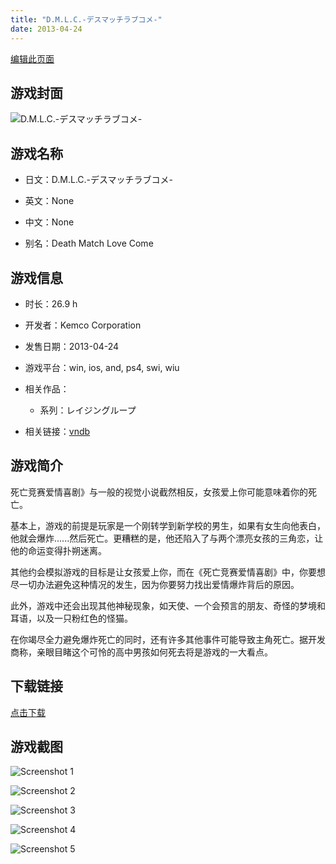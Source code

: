 ```yaml
---
title: "D.M.L.C.-デスマッチラブコメ-"
date: 2013-04-24
---
```

[编辑此页面](https://github.com/ACG-3/ADV3-source/blob/main/source/_posts/games/D.M.L.C.-%E3%83%87%E3%82%B9%E3%83%9E%E3%83%83%E3%83%81%E3%83%A9%E3%83%96%E3%82%B3%E3%83%A1-.md)

## 游戏封面

![D.M.L.C.-デスマッチラブコメ-](https%3A//pan.timero.xyz/onedrive/img_lib_001/D.M.L.C.-%E3%83%87%E3%82%B9%E3%83%9E%E3%83%83%E3%83%81%E3%83%A9%E3%83%96%E3%82%B3%E3%83%A1-_cover.avif)


## 游戏名称

- 日文：D.M.L.C.-デスマッチラブコメ-
- 英文：None
- 中文：None

- 别名：Death Match Love Come


## 游戏信息

- 时长：26.9 h
- 开发者：Kemco Corporation
- 发售日期：2013-04-24
- 游戏平台：win, ios, and, ps4, swi, wiu
- 相关作品：
   - 系列：レイジングループ

- 相关链接：[vndb](https://vndb.org/v15053)


## 游戏简介

死亡竞赛爱情喜剧》与一般的视觉小说截然相反，女孩爱上你可能意味着你的死亡。

基本上，游戏的前提是玩家是一个刚转学到新学校的男生，如果有女生向他表白，他就会爆炸......然后死亡。更糟糕的是，他还陷入了与两个漂亮女孩的三角恋，让他的命运变得扑朔迷离。

其他约会模拟游戏的目标是让女孩爱上你，而在《死亡竞赛爱情喜剧》中，你要想尽一切办法避免这种情况的发生，因为你要努力找出爱情爆炸背后的原因。

此外，游戏中还会出现其他神秘现象，如天使、一个会预言的朋友、奇怪的梦境和耳语，以及一只粉红色的怪猫。

在你竭尽全力避免爆炸死亡的同时，还有许多其他事件可能导致主角死亡。据开发商称，亲眼目睹这个可怜的高中男孩如何死去将是游戏的一大看点。




## 下载链接

[点击下载](https://pan.timero.xyz/onedrive/adv_lib_001/D.M.L.C.-%E3%83%87%E3%82%B9%E3%83%9E%E3%83%83%E3%83%81%E3%83%A9%E3%83%96%E3%82%B3%E3%83%A1-)


## 游戏截图


![Screenshot 1](https%3A//pan.timero.xyz/onedrive/img_lib_001/D.M.L.C.-%E3%83%87%E3%82%B9%E3%83%9E%E3%83%83%E3%83%81%E3%83%A9%E3%83%96%E3%82%B3%E3%83%A1-_Screenshot_1.avif)

![Screenshot 2](https%3A//pan.timero.xyz/onedrive/img_lib_001/D.M.L.C.-%E3%83%87%E3%82%B9%E3%83%9E%E3%83%83%E3%83%81%E3%83%A9%E3%83%96%E3%82%B3%E3%83%A1-_Screenshot_2.avif)

![Screenshot 3](https%3A//pan.timero.xyz/onedrive/img_lib_001/D.M.L.C.-%E3%83%87%E3%82%B9%E3%83%9E%E3%83%83%E3%83%81%E3%83%A9%E3%83%96%E3%82%B3%E3%83%A1-_Screenshot_3.avif)

![Screenshot 4](https%3A//pan.timero.xyz/onedrive/img_lib_001/D.M.L.C.-%E3%83%87%E3%82%B9%E3%83%9E%E3%83%83%E3%83%81%E3%83%A9%E3%83%96%E3%82%B3%E3%83%A1-_Screenshot_4.avif)

![Screenshot 5](https%3A//pan.timero.xyz/onedrive/img_lib_001/D.M.L.C.-%E3%83%87%E3%82%B9%E3%83%9E%E3%83%83%E3%83%81%E3%83%A9%E3%83%96%E3%82%B3%E3%83%A1-_Screenshot_5.avif)

